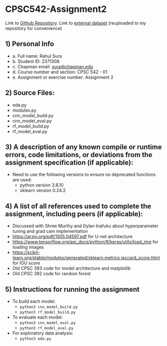 # CPSC542-Assignment2

Link to [Github Repository](https://github.com/rsura-edu/CPSC542-Assignment2).
Link to [external dataset](https://github.com/VikramShenoy97/Human-Segmentation-Dataset/tree/master) (reuploaded to my repository for convenience)

## 1) Personal Info

- a. Full name: Rahul Sura
- b. Student ID: 2371308
- c. Chapman email: sura@chapman.edu
- d. Course number and section: CPSC 542 - 01
- e. Assignment or exercise number: Assignment 2

## 2) Source Files:

- eda.py
- modules.py
- cnn_model_build.py
- cnn_model_eval.py
- rf_model_build.py
- rf_model_eval.py

## 3) A description of any known compile or runtime errors, code limitations, or deviations from the assignment specification (if applicable):

- Need to use the following versions to ensure no deprecated functions are used:
    - python version 3.8.10
    - sklearn version 0.24.2

## 4) A list of all references used to complete the assignment, including peers (if applicable):

- Discussed with Shree Murthy and Dylan Inafuku about hyperparameter tuning and grad cam implementation
- https://arxiv.org/pdf/1505.04597.pdf for U-net architecture
- https://www.tensorflow.org/api_docs/python/tf/keras/utils/load_img for loading images
- https://scikit-learn.org/stable/modules/generated/sklearn.metrics.jaccard_score.html for IOU score
- Old CPSC 393 code for model architecture and matplotlib
- Old CPSC 392 code for random forest

## 5) Instructions for running the assignment

- To build each model:
    - `python3 cnn_model_build.py`
    - `python3 rf_model_build.py`
- To evaluate each model:
    - `python3 cnn_model_eval.py`
    - `python3 rf_model_eval.py`
- For exploratory data analysis:
    - `python3 eda.py`